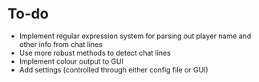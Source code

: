 To-do
=====

- Implement regular expression system for parsing out player name and other info from chat lines
- Use more robust methods to detect chat lines
- Implement colour output to GUI
- Add settings (controlled through either config file or GUI)

